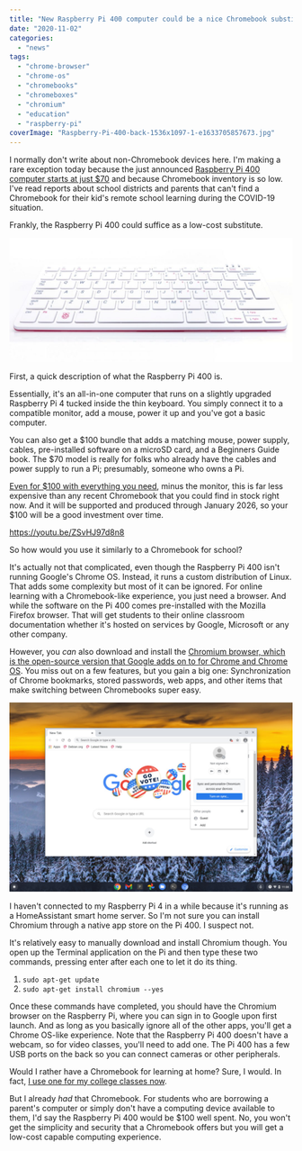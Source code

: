 ```yaml
---
title: "New Raspberry Pi 400 computer could be a nice Chromebook substitute for remote learning during COVID-19"
date: "2020-11-02"
categories: 
  - "news"
tags: 
  - "chrome-browser"
  - "chrome-os"
  - "chromebooks"
  - "chromeboxes"
  - "chromium"
  - "education"
  - "raspberry-pi"
coverImage: "Raspberry-Pi-400-back-1536x1097-1-e1633705857673.jpg"
---
```


I normally don't write about non-Chromebook devices here. I'm making a rare exception today because the just announced [Raspberry Pi 400 computer starts at just $70](https://www.raspberrypi.org/blog/raspberry-pi-400-the-70-desktop-pc/) and because Chromebook inventory is so low. I've read reports about school districts and parents that can't find a Chromebook for their kid's remote school learning during the COVID-19 situation.

Frankly, the Raspberry Pi 400 could suffice as a low-cost substitute.

![](images/Raspberry-Pi-400-front-e1603976050533-1536x672-1-1024x448.jpg)

First, a quick description of what the Raspberry Pi 400 is.

Essentially, it's an all-in-one computer that runs on a slightly upgraded Raspberry Pi 4 tucked inside the thin keyboard. You simply connect it to a compatible monitor, add a mouse, power it up and you've got a basic computer.

You can also get a $100 bundle that adds a matching mouse, power supply, cables, pre-installed software on a microSD card, and a Beginners Guide book. The $70 model is really for folks who already have the cables and power supply to run a Pi; presumably, someone who owns a Pi.

[Even for $100 with everything you need](https://www.raspberrypi.org/products/raspberry-pi-400/?resellerType=home), minus the monitor, this is far less expensive than any recent Chromebook that you could find in stock right now. And it will be supported and produced through January 2026, so your $100 will be a good investment over time.

https://youtu.be/ZSvHJ97d8n8

So how would you use it similarly to a Chromebook for school?

It's actually not that complicated, even though the Raspberry Pi 400 isn't running Google's Chrome OS. Instead, it runs a custom distribution of Linux. That adds some complexity but most of it can be ignored. For online learning with a Chromebook-like experience, you just need a browser. And while the software on the Pi 400 comes pre-installed with the Mozilla Firefox browser. That will get students to their online classroom documentation whether it's hosted on services by Google, Microsoft or any other company.

However, you _can_ also download and install the [Chromium browser, which is the open-source version that Google adds on to for Chrome and Chrome OS](https://chromium.googlesource.com/chromium/src/+/master/docs/chromium_browser_vs_google_chrome.md). You miss out on a few features, but you gain a big one: Synchronization of Chrome bookmarks, stored passwords, web apps, and other items that make switching between Chromebooks super easy.

![](images/Chromium-browser-sync-1024x683.jpg)

I haven't connected to my Raspberry Pi 4 in a while because it's running as a HomeAssistant smart home server. So I'm not sure you can install Chromium through a native app store on the Pi 400. I suspect not.

It's relatively easy to manually download and install Chromium though. You open up the Terminal application on the Pi and then type these two commands, pressing enter after each one to let it do its thing.

1. `sudo apt-get update`
2. `sudo apt-get install chromium --yes`

Once these commands have completed, you should have the Chromium browser on the Raspberry Pi, where you can sign in to Google upon first launch. And as long as you basically ignore all of the other apps, you'll get a Chrome OS-like experience. Note that the Raspberry Pi 400 doesn't have a webcam, so for video classes, you'll need to add one. The Pi 400 has a few USB ports on the back so you can connect cameras or other peripherals.

Would I rather have a Chromebook for learning at home? Sure, I would. In fact, [I use one for my college classes now](https://www.aboutchromebooks.com/news/how-my-chromebook-is-getting-me-through-computer-science-college-classes/).

But I already _had_ that Chromebook. For students who are borrowing a parent's computer or simply don't have a computing device available to them, I'd say the Raspberry Pi 400 would be $100 well spent. No, you won't get the simplicity and security that a Chromebook offers but you will get a low-cost capable computing experience.

